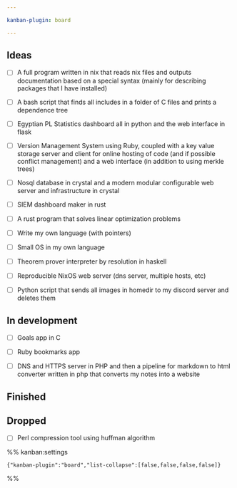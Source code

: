 ```yaml
---

kanban-plugin: board

---
```


## Ideas

- [ ] A full program written in nix that reads nix files and outputs documentation based on a special syntax (mainly for describing packages that I have installed)
- [ ] A bash script that finds all includes in a folder of C files and prints a dependence tree
- [ ] Egyptian PL Statistics dashboard all in python and the web interface in flask
- [ ] Version Management System using Ruby, coupled with a key value storage server and client for online hosting of code (and if possible conflict management) and a web interface (in addition to using merkle trees)
- [ ] Nosql database in crystal and a modern modular configurable web server and infrastructure in crystal
- [ ] SIEM dashboard maker in rust
- [ ] A rust program that solves linear optimization problems
- [ ] Write my own language (with pointers)
- [ ] Small OS in my own language
- [ ] Theorem prover interpreter by resolution in haskell
- [ ] Reproducible NixOS web server (dns server, multiple hosts, etc)
- [ ] Python script that sends all images in homedir to my discord server and deletes them


## In development

- [ ] Goals app in C
- [ ] Ruby bookmarks app
- [ ] DNS and HTTPS server in PHP and then a pipeline for markdown to html converter written in php that converts my notes into a website


## Finished



## Dropped

- [ ] Perl compression tool using huffman algorithm




%% kanban:settings
```
{"kanban-plugin":"board","list-collapse":[false,false,false,false]}
```
%%